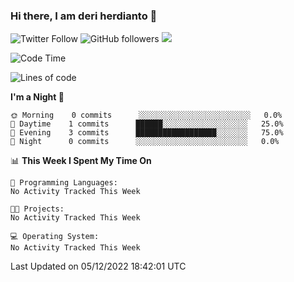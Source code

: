 ### Hi there, I am deri herdianto 👋
![Twitter Follow](https://img.shields.io/twitter/follow/deikatsuo?label=Follow)
![GitHub followers](https://img.shields.io/github/followers/deikatsuo?label=Follow&style=social)
![](https://visitor-badge.glitch.me/badge?page_id=deikatsuo.deikatsuo)

<!--
**deikatsuo/deikatsuo** is a ✨ _special_ ✨ repository because its `README.md` (this file) appears on your GitHub profile.

Here are some ideas to get you started:

- 🔭 I’m currently working on ...
- 🌱 I’m currently learning ...
- 👯 I’m looking to collaborate on ...
- 🤔 I’m looking for help with ...
- 💬 Ask me about ...
- 📫 How to reach me: ...
- 😄 Pronouns: ...
- ⚡ Fun fact: ...
-->

<!--START_SECTION:waka-->
![Code Time](http://img.shields.io/badge/Code%20Time-630%20hrs%2042%20mins-blue)

![Lines of code](https://img.shields.io/badge/From%20Hello%20World%20I%27ve%20Written-87%20Thousand%20lines%20of%20code-blue)

**I'm a Night 🦉** 

```text
🌞 Morning    0 commits      ░░░░░░░░░░░░░░░░░░░░░░░░░   0.0% 
🌆 Daytime    1 commits      ██████░░░░░░░░░░░░░░░░░░░   25.0% 
🌃 Evening    3 commits      ██████████████████░░░░░░░   75.0% 
🌙 Night      0 commits      ░░░░░░░░░░░░░░░░░░░░░░░░░   0.0%

```


📊 **This Week I Spent My Time On** 

```text
💬 Programming Languages: 
No Activity Tracked This Week

🐱‍💻 Projects: 
No Activity Tracked This Week

💻 Operating System: 
No Activity Tracked This Week

```


 Last Updated on 05/12/2022 18:42:01 UTC
<!--END_SECTION:waka-->
